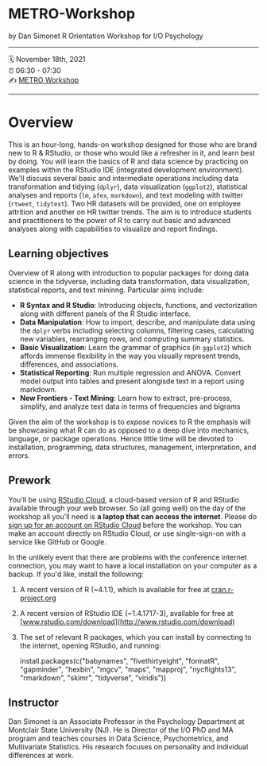 # METRO-Workshop
by Dan Simonet
R Orientation Workshop for I/O Psychology

-----
:spiral_calendar: November 18th, 2021\
:alarm_clock:     06:30 - 07:30  
:writing_hand:    [METRO Workshop](https://www.metroapppsych.com/)

-----

# Overview
This is an hour-long, hands-on workshop designed for those who are brand new to R & RStudio, or those who would like a refresher in it, and learn best by doing. You will learn the basics of R and data science by practicing on examples within the RStudio IDE (integrated development environment). We'll discuss several basic and intermediate operations including data transformation and tidying (`dplyr`), data visualization (`ggplot2`), statistical analyses and reports (`lm`, `afex`, `markdown`), and text modeling with twitter (`rtweet`, `tidytext`). Two HR datasets will be provided, one on employee attrition and another on HR twitter trends. The  aim is to introduce students and practitioners to the power of R to carry out basic and advanced analyses along with capabilities to visualize and report findings. 

## Learning objectives

Overview of R along with introduction to popular packages for doing data science in the tidyverse, including data transformation, data visualization, statistical reports, and text mininng. Particular aims include:

- **R Syntax and R Studio**: Introducing objects, functions, and vectorization along with different panels of the R Studio interface.
- **Data Manipulation**: How to import, describe, and manipulate data using the `dplyr` verbs including selecting columns, filtering cases, calculating new variables, rearranging rows, and computing summary statistics. 
-  **Basic Visualization**: Learn the grammar of graphics (in `ggplot2`) which affords immense flexibility in the way you visually represent trends, differences, and associations.
-  **Statistical Reporting**: Run multiple regression and ANOVA. Convert model output into tables and present alongisde text in a report using markdown.
-  **New Frontiers - Text Mining**: Learn how to extract, pre-process, simplify, and analyze text data in terms of frequencies and bigrams

Given the aim of the workshop is to *expose* novices to R the emphasis will be showcasing what R can do as opposed to a deep dive into mechanics, language, or package operations. Hence little time will be devoted to installation, programming, data structures, management, interpretation, and errors. 

## Prework

You'll be using [RStudio Cloud](https://rstudio.cloud/), a cloud-based version of R and RStudio available through your web browser. So (all going well) on the day of the workshop all you'll need is **a laptop that can access the internet**. Please do [sign up for an account on RStudio Cloud](https://client.login.rstudio.cloud/oauth/register?redirect=https%3A%2F%2Fclient.login.rstudio.cloud%2Foauth%2Flogin%3Fshow_auth%3D0%26show_login%3D1%26show_setup%3D1) before the workshop. You can make an account directly on RStudio Cloud, or use single-sign-on with a service like GitHub or Google. 

In the unlikely event that there are problems with the conference internet connection, you may want to have a local installation on your computer as a backup. If you'd like, install the following:
 
1. A recent version of R (~4.1.1), which is available for free at [cran.r-project.org](http://www.cran.r-project.org)
2. A recent version of RStudio IDE (~1.4.1717-3), available for free at [www.rstudio.com/download](http://www.rstudio.com/download)
3. The set of relevant R packages, which you can install by connecting to the internet, opening RStudio, and running:  
 
    install.packages(c("babynames", "fivethirtyeight", "formatR", "gapminder", "hexbin", "mgcv", "maps", "mapproj", "nycflights13", "rmarkdown", "skimr", "tidyverse", "viridis")) 

## Instructor

Dan Simonet is an Associate Professor in the Psychology Department at Montclair State University (NJ). He is Director of the I/O PhD and MA program and teaches courses in Data Science, Psychometrics, and Multivariate Statistics. His research focuses on personality and individual differences at work. 
